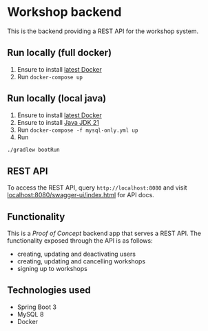 # Workshop backend

This is the backend providing a REST API for the workshop system.

## Run locally (full docker)

1. Ensure to install [latest Docker](https://www.docker.com/products/docker-desktop/)
2. Run `docker-compose up`
## Run locally (local java)

1. Ensure to install [latest Docker](https://www.docker.com/products/docker-desktop/)
2. Ensure to install [Java JDK 21](https://www.oracle.com/java/technologies/downloads/)
3. Run `docker-compose -f mysql-only.yml up`
4. Run
```bash
./gradlew bootRun
```

## REST API

To access the REST API, query `http://localhost:8080` and visit [localhost:8080/swagger-ui/index.html](http://localhost:8080/swagger-ui/index.html) for API docs.

## Functionality

This is a _Proof of Concept_ backend app that serves a REST API. The functionality exposed through the API is as follows:

- creating, updating and deactivating users
- creating, updating and cancelling workshops
- signing up to workshops

## Technologies used

- Spring Boot 3
- MySQL 8
- Docker